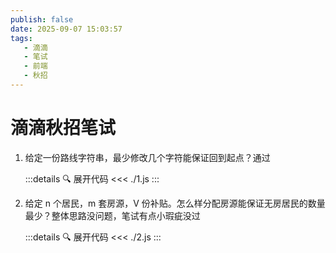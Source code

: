```yaml
---
publish: false
date: 2025-09-07 15:03:57
tags:
   - 滴滴
   - 笔试
   - 前端
   - 秋招
---
```

# 滴滴秋招笔试

1. 给定一份路线字符串，最少修改几个字符能保证回到起点？<el-tag type='success'>通过</el-tag>

    :::details 🔍 展开代码
    <<< ./1.js
    :::

2. 给定 n 个居民，m 套房源，V 份补贴。怎么样分配房源能保证无房居民的数量最少？<el-tag type='warning'>整体思路没问题，笔试有点小瑕疵没过</el-tag>
   
   :::details 🔍 展开代码
    <<< ./2.js
    :::